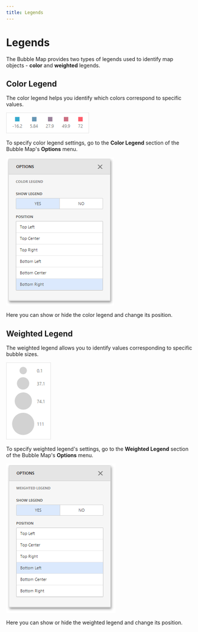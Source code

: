 ```yaml
---
title: Legends
---
```

# Legends
The Bubble Map provides two types of legends used to identify map objects - **color** and **weighted** legends.

## Color Legend
The color legend helps you identify which colors correspond to specific values.

![wdd-bubble-map-color-legend](../../../../../images/img126751.png)

To specify color legend settings, go to the **Color Legend** section of the Bubble Map's **Options** menu.

![wdd-geo-point-map-color-legend-options](../../../../../images/img125505.png)

Here you can show or hide the color legend and change its position.

## Weighted Legend
The weighted legend allows you to identify values corresponding to specific bubble sizes.

![wdd-maps-weighted-legend](../../../../../images/img125465.png)

To specify weighted legend's settings, go to the **Weighted Legend** section of the Bubble Map's **Options** menu.

![wdd-geo-point-map-weighted-legend-options](../../../../../images/img125506.png)

Here you can show or hide the weighted legend and change its position.